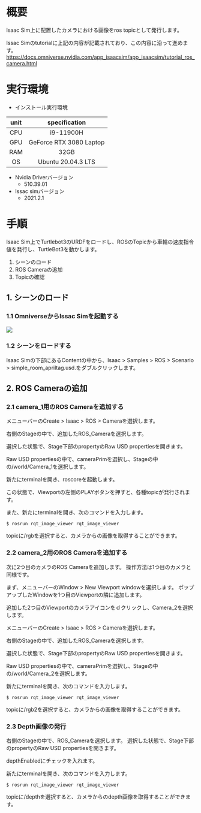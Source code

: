 # 概要
Isaac Sim上に配置したカメラにおける画像をros topicとして発行します。

Issac Simのtutorialに上記の内容が記載されており、この内容に沿って進めます。
https://docs.omniverse.nvidia.com/app_isaacsim/app_isaacsim/tutorial_ros_camera.html

# 実行環境

- インストール実行環境

| unit       |       specification | 
|:-----------------:|:------------------:|
| CPU         | i9-11900H |  
| GPU         | GeForce RTX 3080 Laptop|  
| RAM         | 32GB | 
| OS         | Ubuntu 20.04.3 LTS  |

- Nvidia Driverバージョン
   - 510.39.01
- Issac simバージョン
   - 2021.2.1


# 手順
Isaac Sim上でTurtlebot3のURDFをロードし、ROSのTopicから車輪の速度指令値を発行し、TurtleBot3を動かします。

1. シーンのロード
2. ROS Cameraの追加
3. Topicの確認

## 1. シーンのロード
### 1.1 OmniverseからIssac Simを起動する
![](https://storage.googleapis.com/zenn-user-upload/a1927915e055-20220213.png)

### 1.2 シーンをロードする
Isaac Simの下部にあるContentの中から、Isaac > Samples > ROS > Scenario > simple_room_apriltag.usd.をダブルクリックします。

## 2. ROS Cameraの追加
### 2.1 camera_1用のROS Cameraを追加する
メニューバーのCreate > Isaac > ROS > Cameraを選択します。

右側のStageの中で、追加したROS_Cameraを選択します。

選択した状態で、Stage下部のpropertyのRaw USD propertiesを開きます。


Raw USD propertiesの中で、cameraPrimを選択し、Stageの中の/world/Camera_1を選択します。


新たにterminalを開き、roscoreを起動します。

この状態で、Viewportの左側のPLAYボタンを押すと、各種topicが発行されます。

また、新たにterminalを開き、次のコマンドを入力します。

~~~ bash:shell
$ rosrun rqt_image_viewer rqt_image_viewer
~~~

topicに/rgbを選択すると、カメラからの画像を取得することができます。

### 2.2 camera_2用のROS Cameraを追加する
次に2つ目のカメラのROS Cameraを追加します。
操作方法は1つ目のカメラと同様です。

まず、メニューバーのWindow > New Viewport windowを選択します。
ポップアップしたWindowを1つ目のViewportの隣に追加します。

追加した2つ目のViewportのカメラアイコンをｄクリックし、Camera_2を選択します。

メニューバーのCreate > Isaac > ROS > Cameraを選択します。

右側のStageの中で、追加したROS_Cameraを選択します。

選択した状態で、Stage下部のpropertyのRaw USD propertiesを開きます。


Raw USD propertiesの中で、cameraPrimを選択し、Stageの中の/world/Camera_2を選択します。

新たにterminalを開き、次のコマンドを入力します。

~~~ bash:shell
$ rosrun rqt_image_viewer rqt_image_viewer
~~~

topicに/rgb2を選択すると、カメラからの画像を取得することができます。

### 2.3 Depth画像の発行
右側のStageの中で、ROS_Cameraを選択します。
選択した状態で、Stage下部のpropertyのRaw USD propertiesを開きます。

depthEnabledにチェックを入れます。

新たにterminalを開き、次のコマンドを入力します。

~~~ bash:shell
$ rosrun rqt_image_viewer rqt_image_viewer
~~~

topicに/depthを選択すると、カメラからのdepth画像を取得することができます。


